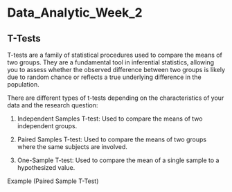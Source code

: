 # Data_Analytic_Week_2


## T-Tests
T-tests are a family of statistical procedures used to compare the means of two groups. They are a fundamental tool in inferential statistics, allowing you to assess whether the observed difference between two groups is likely due to random chance or reflects a true underlying difference in the population.

There are different types of t-tests depending on the characteristics of your data and the research question:
1.	Independent Samples T-test: Used to compare the means of two independent groups.


2.	Paired Samples T-test: Used to compare the means of two groups where the same subjects are involved.


3.	One-Sample T-test: Used to compare the mean of a single sample to a hypothesized value.

Example (Paired Sample T-Test)
